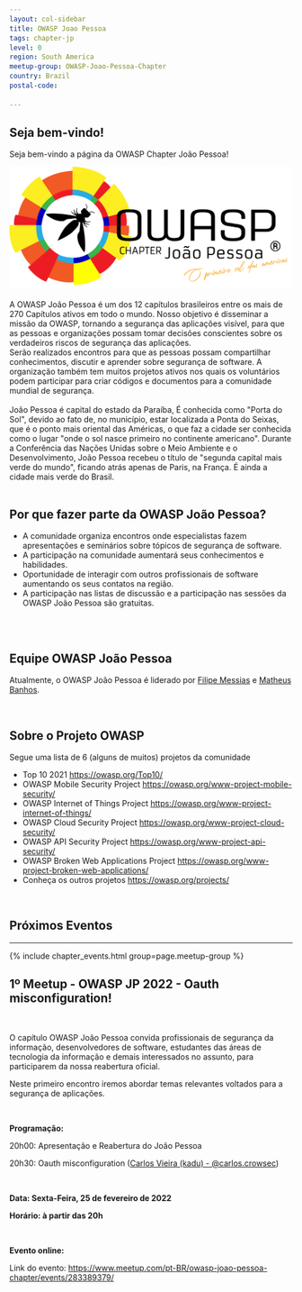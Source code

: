 ```yaml
---
layout: col-sidebar
title: OWASP Joao Pessoa
tags: chapter-jp
level: 0
region: South America
meetup-group: OWASP-Joao-Pessoa-Chapter
country: Brazil
postal-code: 

---
```


## Seja bem-vindo!
Seja bem-vindo a página da OWASP Chapter João Pessoa! 
<br>
<center>
<img src="assets/images/600px-Logo_owasp_jp.png">
</center>
<br>
A OWASP João Pessoa é um dos 12 capítulos brasileiros entre os mais de 270 Capítulos ativos em todo o mundo. Nosso objetivo é disseminar a missão da OWASP, tornando a segurança das aplicações visível, para que as pessoas e organizações possam tomar decisões conscientes sobre os verdadeiros riscos de segurança das aplicações.<br>
Serão realizados encontros para que as pessoas possam compartilhar conhecimentos, discutir e aprender sobre segurança de software. A organização também tem muitos projetos ativos nos quais os voluntários podem participar para criar códigos e documentos para a comunidade mundial de segurança.<br>
<br>
João Pessoa é capital do estado da Paraíba, É conhecida como "Porta do Sol", devido ao fato de, no município, estar localizada a Ponta do Seixas, que é o ponto mais oriental das Américas, o que faz a cidade ser conhecida como o lugar "onde o sol nasce primeiro no continente americano". Durante a Conferência das Nações Unidas sobre o Meio Ambiente e o Desenvolvimento, João Pessoa recebeu o título de "segunda capital mais verde do mundo", ficando atrás apenas de Paris, na França. É ainda a cidade mais verde do Brasil.<br>
<br>

## Por que fazer parte da OWASP João Pessoa?
<ul>
<li>A comunidade organiza encontros onde especialistas fazem apresentações e seminários sobre tópicos de segurança de software.</li>
<li>A participação na comunidade aumentará seus conhecimentos e habilidades.</li>
<li>Oportunidade de interagir com outros profissionais de software aumentando os seus contatos na região.</li>
<li>A participação nas listas de discussão e a participação nas sessões da OWASP João Pessoa são gratuitas.</li>
</ul>
<br>
<br>

## Equipe OWASP João Pessoa

Atualmente, o OWASP João Pessoa é liderado por [Filipe Messias](https://www.linkedin.com/in/fmessias/) e [Matheus Banhos](https://www.linkedin.com/in/matheusbanhos/).

<br>

## Sobre o Projeto OWASP

Segue uma lista de 6 (alguns de muitos) projetos da comunidade

  - Top 10 2021 <https://owasp.org/Top10/>
  - OWASP Mobile Security Project
    <https://owasp.org/www-project-mobile-security/>
  - OWASP Internet of Things Project
    <https://owasp.org/www-project-internet-of-things/>
  - OWASP Cloud Security Project
    <https://owasp.org/www-project-cloud-security/>
  - OWASP API Security Project
    <https://owasp.org/www-project-api-security/>
  - OWASP Broken Web Applications Project
    <https://owasp.org/www-project-broken-web-applications/>
  - Conheça os outros projetos
    <https://owasp.org/projects/>

<br>

## Próximos Eventos
---------------------

{% include chapter_events.html group=page.meetup-group %}

<h2 id="1&ordm;-meetup---owasp-jp-2022---save-the-date">1&ordm; Meetup - OWASP JP 2022 - Oauth misconfiguration!</h2>
<div id="ch_events_div">&nbsp;</div>
<p>O cap&iacute;tulo OWASP Jo&atilde;o Pessoa convida profissionais de seguran&ccedil;a da informa&ccedil;&atilde;o, desenvolvedores de software, estudantes das &aacute;reas de tecnologia da informa&ccedil;&atilde;o e demais interessados no assunto, para participarem da nossa reabertura oficial.</p>
<p>Neste primeiro encontro iremos abordar temas relevantes voltados para a seguran&ccedil;a de aplica&ccedil;&otilde;es.</p>
<p>&nbsp;</p>
<p><strong>Programa&ccedil;&atilde;o:</strong></p>
<p>20h00: Apresenta&ccedil;&atilde;o e Reabertura do Jo&atilde;o Pessoa</p>
<p>20h30: Oauth misconfiguration (<a href="https://www.instagram.com/carlos.crowsec/">Carlos Vieira (kadu) - @carlos.crowsec</a>)</p>
<p>&nbsp;</p>
<p><strong>Data: Sexta-Feira, 25 de fevereiro de 2022</strong></p>
<p><strong>Hor&aacute;rio: &agrave; partir das 20h</strong></p>
<p>&nbsp;</p>
<p><strong>Evento online:</strong></p>
<p>Link do evento:&nbsp;<a href="https://www.meetup.com/pt-BR/owasp-joao-pessoa-chapter/events/283389379/">https://www.meetup.com/pt-BR/owasp-joao-pessoa-chapter/events/283389379/</a></p>
<p>&nbsp;</p>
<p>&nbsp;</p>
